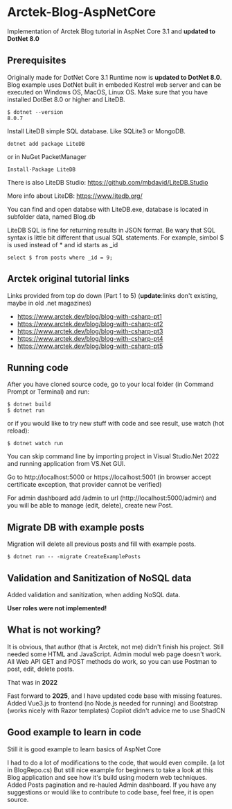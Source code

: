 # Arctek-Blog-AspNetCore
Implementation of Arctek Blog tutorial in AspNet Core 3.1 and **updated to DotNet 8.0**

## Prerequisites

Originally made for DotNet Core 3.1 Runtime now is **updated to DotNet 8.0**. Blog example uses DotNet built in embeded Kestrel web server and can be executed on Windows OS, MacOS, Linux OS. Make sure that you have installed DotBet 8.0 or higher and LiteDB.

```
$ dotnet --version
8.0.7
```

Install LiteDB simple SQL database. Like SQLite3 or MongoDB.
```
dotnet add package LiteDB
```
or in NuGet PacketManager
```
Install-Package LiteDB
```
There is also LiteDB Studio:
https://github.com/mbdavid/LiteDB.Studio

More info about LiteDB: https://www.litedb.org/

You can find and open databse with LiteDB.exe, database is located in subfolder data, named Blog.db

LiteDB SQL is fine for returning results in JSON format. Be wary that SQL syntax is little bit different that usual SQL statements. For example, simbol $ is used instead of * and id starts as _id

```
select $ from posts where _id = 9;
```
 
## Arctek original tutorial links
Links provided from top do down (Part 1 to 5) (**update**:links don't existing, maybe in old .net magazines)
- https://www.arctek.dev/blog/blog-with-csharp-pt1
- https://www.arctek.dev/blog/blog-with-csharp-pt2
- https://www.arctek.dev/blog/blog-with-csharp-pt3
- https://www.arctek.dev/blog/blog-with-csharp-pt4
- https://www.arctek.dev/blog/blog-with-csharp-pt5

## Running code

After you have cloned source code, go to your local folder (in Command Prompt or Terminal) and run:
```
$ dotnet build
$ dotnet run
```

or if you would like to try new stuff with code and see result, use watch (hot reload):
```
$ dotnet watch run
```

You can skip command line by importing project in Visual Studio.Net 2022 and running application from VS.Net GUI.

Go to http://localhost:5000 or https://localhost:5001 (in browser accept certificate exception, that provider cannot be verified)

For admin dashboard add /admin to url (http://localhost:5000/admin) and you will be able to manage (edit, delete), create new Post.

## Migrate DB with example posts

Migration will delete all previous posts and fill with example posts.
```
$ dotnet run -- -migrate CreateExamplePosts
```

## Validation and Sanitization of NoSQL data

Added validation and sanitization, when adding NoSQL data.

**User roles were not implemented!**

## What is not working?

It is obvious, that author (that is Arctek, not me) didn't finish his project. Still needed some HTML and JavaScript. Admin modul web page doesn't work. All Web API GET and POST methods do work, so you can use Postman to post, edit, delete posts.

That was in **2022**

Fast forward to **2025**, and I have updated code base with missing features. Added Vue3.js to frontend (no Node.js needed for running) and Bootstrap (works nicely with Razor templates) Copilot didn't advice me to use ShadCN

## Good example to learn in code

Still it is good example to learn basics of AspNet Core

I had to do a lot of modifications to the code, that would even compile. (a lot in BlogRepo.cs) But still nice example for beginners to take a look at this Blog application and see how it's build using modern web techniques. Added Posts pagination and re-hauled Admin dashboard. If you have any suggestions or would like to contribute to code base, feel free, it is open source.
